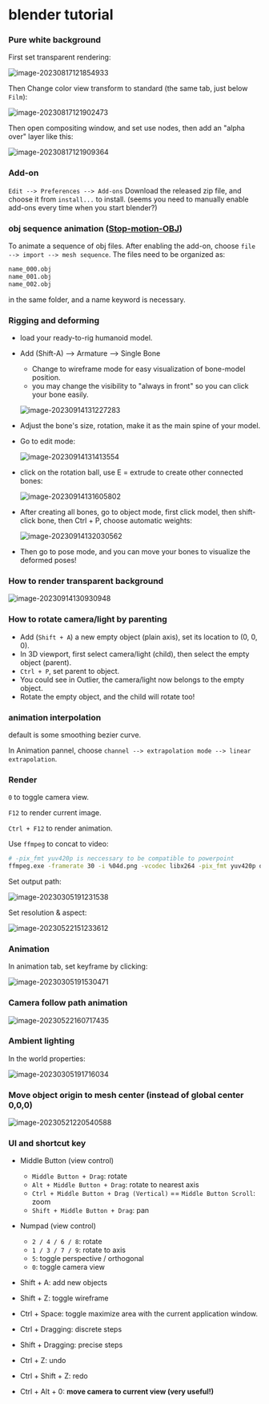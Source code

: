 # blender tutorial

### Pure white background

First set transparent rendering:

![image-20230817121854933](D:\aa\Notebooks\docs\model\blender_tutorial.assets\image-20230817121854933.png)

Then Change color view transform to standard (the same tab, just below `Film`):

![image-20230817121902473](D:\aa\Notebooks\docs\model\blender_tutorial.assets\image-20230817121902473.png)

Then open compositing window, and set use nodes, then add an "alpha over" layer like this:

![image-20230817121909364](D:\aa\Notebooks\docs\model\blender_tutorial.assets\image-20230817121909364.png)



### Add-on

`Edit --> Preferences --> Add-ons`
Download the released zip file, and choose it from `install...` to install.
(seems you need to manually enable add-ons every time when you start blender?)

### obj sequence animation ([Stop-motion-OBJ](https://github.com/neverhood311/Stop-motion-OBJ))

To animate a sequence of obj files.
After enabling the add-on, choose `file --> import --> mesh sequence`.
The files need to be organized as:
```bash
name_000.obj
name_001.obj
name_002.obj
```
in the same folder, and a name keyword is necessary.


### Rigging and deforming

* load your ready-to-rig humanoid model.

* Add (Shift-A) --> Armature --> Single Bone

  * Change to wireframe mode for easy visualization of bone-model position.
  * you may change the visibility to "always in front" so you can click your bone easily.

  ![image-20230914131227283](blender_tutorial.assets/image-20230914131227283.png)

  

* Adjust the bone's size, rotation, make it as the main spine of your model.

* Go to edit mode:

  ![image-20230914131413554](blender_tutorial.assets/image-20230914131413554.png)

* click on the rotation ball, use E = extrude to create other connected bones:

  ![image-20230914131605802](blender_tutorial.assets/image-20230914131605802.png)

* After creating all bones, go to object mode, first click model, then shift-click bone, then Ctrl + P, choose automatic weights:

  ![image-20230914132030562](blender_tutorial.assets/image-20230914132030562.png)

* Then go to pose mode, and you can move your bones to visualize the deformed poses!



### How to render transparent background

![image-20230914130930948](blender_tutorial.assets/image-20230914130930948.png)

### How to rotate camera/light by parenting

* Add (`Shift + A`) a new empty object (plain axis), set its location to (0, 0, 0).
* In 3D viewport, first select camera/light (child), then select the empty object (parent).
* `Ctrl + P`, set parent to object.
* You could see in Outlier, the camera/light now belongs to the empty object.
* Rotate the empty object, and the child will rotate too!

### animation interpolation

default is some smoothing bezier curve.

In Animation pannel, choose `channel --> extrapolation mode --> linear extrapolation`.

### Render

`0` to toggle camera view. 

`F12` to render current image.

`Ctrl + F12` to render animation.

Use `ffmpeg` to concat to video:

```bash
# -pix_fmt yuv420p is neccessary to be compatible to powerpoint
ffmpeg.exe -framerate 30 -i %04d.png -vcodec libx264 -pix_fmt yuv420p out.mp4
```

Set output path:

![image-20230305191231538](blender_tutorial.assets/image-20230305191231538.png)

Set resolution & aspect:

![image-20230522151233612](blender_tutorial.assets/image-20230522151233612.png)

### Animation

In animation tab, set keyframe by clicking:

![image-20230305191530471](blender_tutorial.assets/image-20230305191530471.png)

### Camera follow path animation

![image-20230522160717435](blender_tutorial.assets/image-20230522160717435.png)

### Ambient lighting

In the world properties:

![image-20230305191716034](blender_tutorial.assets/image-20230305191716034.png)



### Move object origin to mesh center (instead of global center 0,0,0)

![image-20230521220540588](blender_tutorial.assets/image-20230521220540588.png)





### UI and shortcut key

* Middle Button (view control)
  * `Middle Button + Drag`: rotate
  * `Alt + Middle Button + Drag`: rotate to nearest axis
  * `Ctrl + Middle Button + Drag (Vertical)` == `Middle Button Scroll`: zoom
  * `Shift + Middle Button + Drag`: pan

* Numpad (view control)
  
  * `2 / 4 / 6 / 8`: rotate 
  * `1 / 3 / 7 / 9`: rotate to axis
  * `5`: toggle perspective / orthogonal
  * `0`: toggle camera view
  
  
  
* Shift + A: add new objects
  
* Shift + Z: toggle wireframe
  
* Ctrl + Space: toggle maximize area with the current application window.
  
   
  
* Ctrl + Dragging: discrete steps

* Shift + Dragging: precise steps
  
  
  
* Ctrl + Z: undo

* Ctrl + Shift + Z: redo



* Ctrl + Alt + 0: **move camera to current view (very useful!)**

